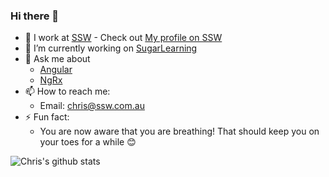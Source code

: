### Hi there 👋

- 💼 I work at [SSW](https://ssw.com.au) - Check out [My profile on SSW](https://www.ssw.com.au/people/chris-clement)
- 🔭 I’m currently working on [SugarLearning](https://sugarlearning.com)
- 💬 Ask me about
  - [Angular](https://angular.io/)
  - [NgRx](https://ngrx.io/)
- 📫 How to reach me:
  - Email: chris@ssw.com.au
- ⚡ Fun fact:
  - You are now aware that you are breathing! That should keep you on your toes for a while 😊

<!--
**christoment/christoment** is a ✨ _special_ ✨ repository because its `README.md` (this file) appears on your GitHub profile.

Here are some ideas to get you started:

- 🔭 I’m currently working on ...
- 🌱 I’m currently learning ...
- 👯 I’m looking to collaborate on ...
- 🤔 I’m looking for help with ...
- 💬 Ask me about ...
- 📫 How to reach me: ...
- 😄 Pronouns: ...
- ⚡ Fun fact: ...
-->

![Chris's github stats](https://github-readme-stats.vercel.app/api/?username=christoment&show_icons=true&title_color=fff&icon_color=79ff97&text_color=9f9f9f&bg_color=151515)
